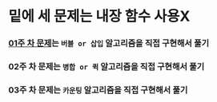 # 밑에 세 문제는 내장 함수 사용X 
### [01주 차 문제](https://www.acmicpc.net/problem/2750)는 `버블 or 삽입` 알고리즘을 직접 구현해서 풀기 
### 02주 차 문제는 `병합 or 퀵` 알고리즘을 직접 구현해서 풀기
### 03주 차 문제는 `카운팅` 알고리즘을 직접 구현해서 풀기
